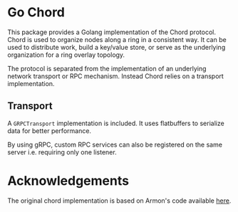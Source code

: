 # Go Chord
This package provides a Golang implementation of the Chord protocol.
Chord is used to organize nodes along a ring in a consistent way. It can be
used to distribute work, build a key/value store, or serve as the underlying
organization for a ring overlay topology.

The protocol is separated from the implementation of an underlying network
transport or RPC mechanism. Instead Chord relies on a transport implementation.

## Transport
A `GRPCTransport` implementation is included.  It uses flatbuffers to serialize data for better performance.

By using gRPC, custom RPC services can also be registered on the same server i.e. requiring only one listener.

# Acknowledgements
The original chord implementation is based on Armon's code available
[here](http://github.com/armon/go-chord).

